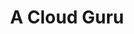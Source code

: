 ---
description: A Cloud Guru now includes Cloud Playground. Azure, AWS, or GCP Sandboxes
  at your fingertips.
link: https://acloudguru.com
shortname: acloudguru.com-cr
title: A Cloud Guru
---